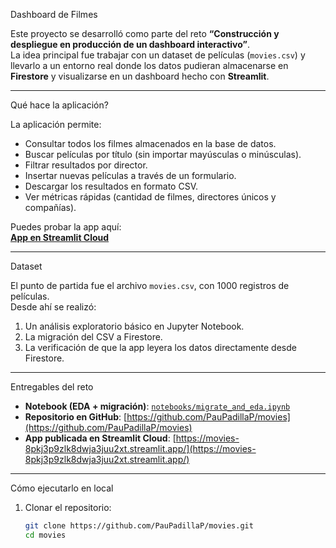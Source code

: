 Dashboard de Filmes

Este proyecto se desarrolló como parte del reto **“Construcción y despliegue en producción de un dashboard interactivo”**.  
La idea principal fue trabajar con un dataset de películas (`movies.csv`) y llevarlo a un entorno real donde los datos pudieran almacenarse en **Firestore** y visualizarse en un dashboard hecho con **Streamlit**.

---

Qué hace la aplicación?

La aplicación permite:
- Consultar todos los filmes almacenados en la base de datos.
- Buscar películas por título (sin importar mayúsculas o minúsculas).
- Filtrar resultados por director.
- Insertar nuevas películas a través de un formulario.
- Descargar los resultados en formato CSV.
- Ver métricas rápidas (cantidad de filmes, directores únicos y compañías).

Puedes probar la app aquí:  
[**App en Streamlit Cloud**](https://movies-8pkj3p9zlk8dwja3juu2xt.streamlit.app/)

---

Dataset

El punto de partida fue el archivo `movies.csv`, con 1000 registros de películas.  
Desde ahí se realizó:
1. Un análisis exploratorio básico en Jupyter Notebook.  
2. La migración del CSV a Firestore.  
3. La verificación de que la app leyera los datos directamente desde Firestore.

---

Entregables del reto

- **Notebook (EDA + migración)**: [`notebooks/migrate_and_eda.ipynb`](notebooks/migrate_and_eda.ipynb)  
- **Repositorio en GitHub**: [https://github.com/PauPadillaP/movies](https://github.com/PauPadillaP/movies)  
- **App publicada en Streamlit Cloud**: [https://movies-8pkj3p9zlk8dwja3juu2xt.streamlit.app/](https://movies-8pkj3p9zlk8dwja3juu2xt.streamlit.app/)

---

Cómo ejecutarlo en local

1. Clonar el repositorio:
   ```bash
   git clone https://github.com/PauPadillaP/movies.git
   cd movies
